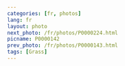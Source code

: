 ```yaml
---
categories: [fr, photos]
lang: fr
layout: photo
next_photo: /fr/photos/P0000224.html
picname: P0000142
prev_photo: /fr/photos/P0000143.html
tags: [Grass]
---
```

